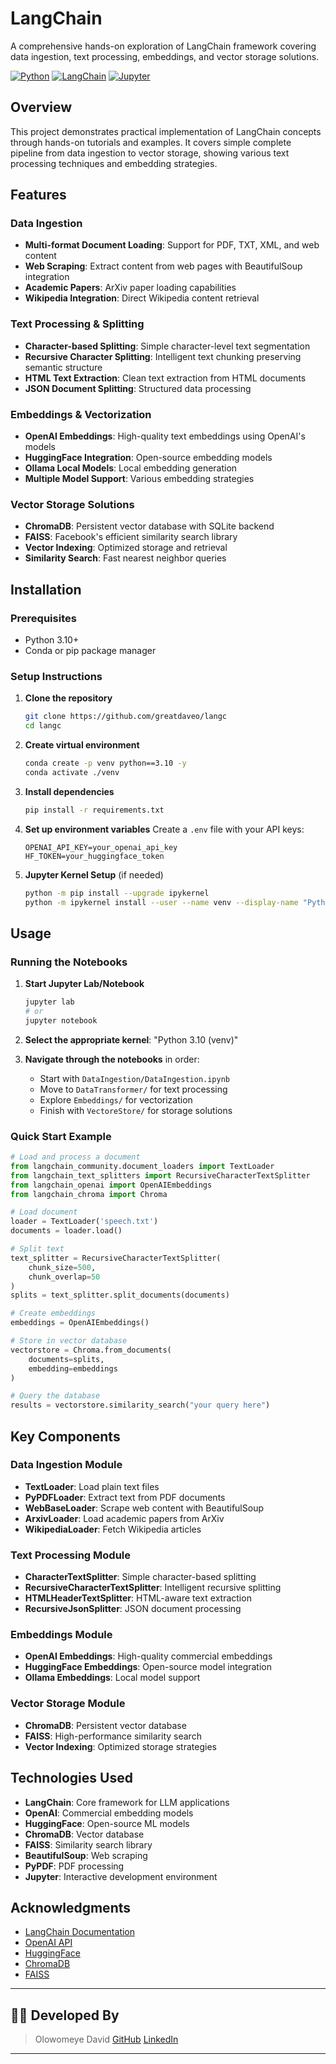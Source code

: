 # LangChain

A comprehensive hands-on exploration of LangChain framework covering data ingestion, text processing, embeddings, and vector storage solutions.

[![Python](https://img.shields.io/badge/Python-3.10-blue.svg)](https://python.org)
[![LangChain](https://img.shields.io/badge/LangChain-Latest-green.svg)](https://langchain.com)
[![Jupyter](https://img.shields.io/badge/Jupyter-Notebooks-orange.svg)](https://jupyter.org)

## Overview

This project demonstrates practical implementation of LangChain concepts through hands-on tutorials and examples. It covers simple complete pipeline from data ingestion to vector storage, showing various text processing techniques and embedding strategies.

## Features

### Data Ingestion

- **Multi-format Document Loading**: Support for PDF, TXT, XML, and web content
- **Web Scraping**: Extract content from web pages with BeautifulSoup integration
- **Academic Papers**: ArXiv paper loading capabilities
- **Wikipedia Integration**: Direct Wikipedia content retrieval

### Text Processing & Splitting

- **Character-based Splitting**: Simple character-level text segmentation
- **Recursive Character Splitting**: Intelligent text chunking preserving semantic structure
- **HTML Text Extraction**: Clean text extraction from HTML documents
- **JSON Document Splitting**: Structured data processing

### Embeddings & Vectorization

- **OpenAI Embeddings**: High-quality text embeddings using OpenAI's models
- **HuggingFace Integration**: Open-source embedding models
- **Ollama Local Models**: Local embedding generation
- **Multiple Model Support**: Various embedding strategies

### Vector Storage Solutions

- **ChromaDB**: Persistent vector database with SQLite backend
- **FAISS**: Facebook's efficient similarity search library
- **Vector Indexing**: Optimized storage and retrieval
- **Similarity Search**: Fast nearest neighbor queries

## Installation

### Prerequisites

- Python 3.10+
- Conda or pip package manager

### Setup Instructions

1. **Clone the repository**

   ```bash
   git clone https://github.com/greatdaveo/langc
   cd langc
   ```

2. **Create virtual environment**

   ```bash
   conda create -p venv python==3.10 -y
   conda activate ./venv
   ```

3. **Install dependencies**

   ```bash
   pip install -r requirements.txt
   ```

4. **Set up environment variables**
   Create a `.env` file with your API keys:

   ```env
   OPENAI_API_KEY=your_openai_api_key
   HF_TOKEN=your_huggingface_token
   ```

5. **Jupyter Kernel Setup** (if needed)
   ```bash
   python -m pip install --upgrade ipykernel
   python -m ipykernel install --user --name venv --display-name "Python 3.10 (venv)"
   ```

## Usage

### Running the Notebooks

1. **Start Jupyter Lab/Notebook**

   ```bash
   jupyter lab
   # or
   jupyter notebook
   ```

2. **Select the appropriate kernel**: "Python 3.10 (venv)"

3. **Navigate through the notebooks** in order:
   - Start with `DataIngestion/DataIngestion.ipynb`
   - Move to `DataTransformer/` for text processing
   - Explore `Embeddings/` for vectorization
   - Finish with `VectoreStore/` for storage solutions

### Quick Start Example

```python
# Load and process a document
from langchain_community.document_loaders import TextLoader
from langchain_text_splitters import RecursiveCharacterTextSplitter
from langchain_openai import OpenAIEmbeddings
from langchain_chroma import Chroma

# Load document
loader = TextLoader('speech.txt')
documents = loader.load()

# Split text
text_splitter = RecursiveCharacterTextSplitter(
    chunk_size=500,
    chunk_overlap=50
)
splits = text_splitter.split_documents(documents)

# Create embeddings
embeddings = OpenAIEmbeddings()

# Store in vector database
vectorstore = Chroma.from_documents(
    documents=splits,
    embedding=embeddings
)

# Query the database
results = vectorstore.similarity_search("your query here")
```

## Key Components

### Data Ingestion Module

- **TextLoader**: Load plain text files
- **PyPDFLoader**: Extract text from PDF documents
- **WebBaseLoader**: Scrape web content with BeautifulSoup
- **ArxivLoader**: Load academic papers from ArXiv
- **WikipediaLoader**: Fetch Wikipedia articles

### Text Processing Module

- **CharacterTextSplitter**: Simple character-based splitting
- **RecursiveCharacterTextSplitter**: Intelligent recursive splitting
- **HTMLHeaderTextSplitter**: HTML-aware text extraction
- **RecursiveJsonSplitter**: JSON document processing

### Embeddings Module

- **OpenAI Embeddings**: High-quality commercial embeddings
- **HuggingFace Embeddings**: Open-source model integration
- **Ollama Embeddings**: Local model support

### Vector Storage Module

- **ChromaDB**: Persistent vector database
- **FAISS**: High-performance similarity search
- **Vector Indexing**: Optimized storage strategies

## Technologies Used

- **LangChain**: Core framework for LLM applications
- **OpenAI**: Commercial embedding models
- **HuggingFace**: Open-source ML models
- **ChromaDB**: Vector database
- **FAISS**: Similarity search library
- **BeautifulSoup**: Web scraping
- **PyPDF**: PDF processing
- **Jupyter**: Interactive development environment

## Acknowledgments

- [LangChain Documentation](https://python.langchain.com/)
- [OpenAI API](https://platform.openai.com/)
- [HuggingFace](https://huggingface.co/)
- [ChromaDB](https://www.trychroma.com/)
- [FAISS](https://faiss.ai/)

---

## 👨‍💻 Developed By
> Olowomeye David [GitHub](https://github.com/greatdaveo) [LinkedIn](https://linkedin.com/in/greatdaveo)

---